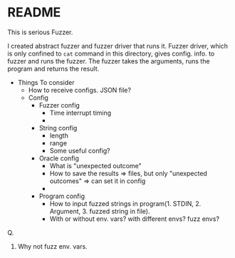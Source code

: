# README

This is serious Fuzzer.

I created abstract fuzzer and fuzzer driver that runs it. Fuzzer driver, which is only confined to `cat` command in this directory, gives config. info. to fuzzer and runs the fuzzer. The fuzzer takes the arguments, runs the program and returns the result.

- Things To consider
  - How to receive configs. JSON file?
  - Config
    - Fuzzer config
      - Time interrupt timing
      - 
    - String config
      - length
      - range
      - Some useful config?
    - Oracle config
      - What is "unexpected outcome"
      - How to save the results => files, but only "unexpected outcomes" => can set it in config
      - 
    - Program config
      - How to input fuzzed strings in program(1. STDIN, 2. Argument, 3. fuzzed string in file).
      - With or without env. vars? with different envs? fuzz envs?



Q.
1. Why not fuzz env. vars.